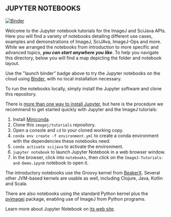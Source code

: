 JUPYTER NOTEBOOKS
-----------------

[![Binder](https://mybinder.org/badge.svg)](https://mybinder.org/v2/gh/imagej/tutorials/master)

Welcome to the Jupyter notebook tutorials for the ImageJ and SciJava APIs. Here you will find a variety of notebooks detailing different use cases, examples and demonstrations of ImageJ, SciJAva, ImageJ-Ops and more. While we arranged the notebooks from introduction to more specific and advanced topics, ***you can start anywhere you like***. To help you navigate this directory, below you will find a map depicting the folder and notebook layout.


Use the "launch binder" badge above to try the Jupyter notebooks on the cloud
using [Binder](https://mybinder.org), with no local installation necessary.

To run the notebooks locally, simply install the Jupyter software and clone this repository.

There is [more than one way to install Jupyter](https://jupyter.org/install),
but here is the procedure we recommend to get started quickly with Jupyter and the ImageJ tutorials:

1. Install [Miniconda](https://conda.io/miniconda.html).
2. Clone this `imagej/tutorials` repository.
3. Open a console and `cd` to your cloned working copy.
4. `conda env create -f environment.yml` to create a conda environment with the
   dependencies these notebooks need.
5. `conda activate scijava` to activate the environment.
6. `jupyter notebook` to launch Jupyter Notebook in a web browser window.
7. In the browser, click into `notebooks`, then click on the
   `ImageJ-Tutorials-and-Demo.ipynb` notebook to open it.

The introductory notebooks use the Groovy kernel from
[BeakerX](https://beakerx.com). Several other JVM-based kernels
are usable as well, including Clojure, Java, Kotlin and Scala.

There are also notebooks using the standard Python kernel plus
the [pyimagej](https://pypi.org/project/pyimagej) package,
enabling use of ImageJ from Python programs.


Learn more about Jupyter Notebook on [its web site](https://jupyter.org).
